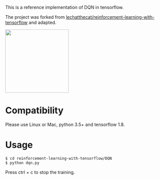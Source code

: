 This is a reference implementation of DQN in tensorflow.

The project was forked from [lechatthecat/reinforcement-learning-with-tensorflow](https://github.com/lechatthecat/reinforcement-learning-with-tensorflow) and adapted.  

<img src="https://github.com/lechatthecat/reinforcement-learning-with-tensorflow/blob/master/DQN/asset/atari.gif" width="200px">

# Compatibility
Please use Linux or Mac, python 3.5+ and tensorflow 1.8.

# Usage  
```
$ cd reinforcement-learning-with-tensorflow/DQN
$ python dqn.py
```
Press ctrl + c to stop the training.

